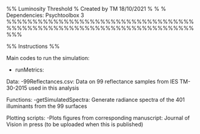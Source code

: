 %% Luminosity Threshold
% Created by TM 18/10/2021
%
%
% Dependencies: Psychtoolbox 3
%%%%%%%%%%%%%%%%%%%%%%%%%%%%%%%%%%%%%%%%%%%%%%%%%%%%%%%%%%%%%%%%%%%%%%%%%%%

%% Instructions %%

Main codes to run the simulation:
- runMetrics:

Data:
-99Reflectances.csv: Data on 99 reflectance samples from IES TM-30-2015 used in this analysis

Functions:
-getSimulatedSpectra: Generate radiance spectra of the 401 illuminants from the 99 surfaces

Plotting scripts:
-Plots figures from corresponding manuscript: Journal of Vision in press (to be uploaded when this is published) 